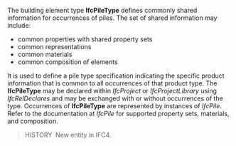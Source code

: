 The building element type **IfcPileType** defines commonly shared information for occurrences of piles. The set of shared information may include:

* common properties with shared property sets
* common representations
* common materials
* common composition of elements

It is used to define a pile type specification indicating the specific product information that is common to all occurrences of that product type. The **IfcPileType** may be declared within _IfcProject_ or _IfcProjectLibrary_ using _IfcRelDeclares_ and may be exchanged with or without occurrences of the type. Occurrences of **IfcPileType** are represented by instances of _IfcPile_. Refer to the documentation at _IfcPile_ for supported property sets, materials, and composition.

> HISTORY&nbsp; New entity in IFC4.
